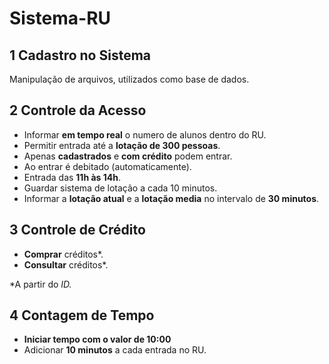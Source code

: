 # Sistema-RU

## 1 Cadastro no Sistema
Manipulação de arquivos, utilizados como base de dados.

## 2 Controle da Acesso
- Informar **em tempo real** o numero de alunos dentro do RU.
- Permitir entrada até a **lotação de 300 pessoas**.
- Apenas **cadastrados** e **com crédito** podem entrar.
- Ao entrar é debitado (automaticamente).
- Entrada das **11h às 14h**.
- Guardar sistema de lotação a cada 10 minutos.
- Informar a **lotação atual** e a **lotação media** no intervalo de **30 minutos**.

## 3 Controle de Crédito
- **Comprar** créditos*.
- **Consultar** créditos*.

*A partir do *ID.*

## 4 Contagem de Tempo
- **Iniciar tempo com o valor de 10:00**
- Adicionar **10 minutos** a cada entrada no RU.